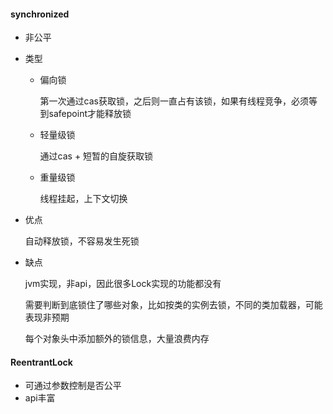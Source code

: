 #### synchronized

* 非公平

* 类型

  * 偏向锁

    第一次通过cas获取锁，之后则一直占有该锁，如果有线程竞争，必须等到safepoint才能释放锁

  * 轻量级锁

    通过cas + 短暂的自旋获取锁

  * 重量级锁

    线程挂起，上下文切换

* 优点

  自动释放锁，不容易发生死锁

* 缺点

  jvm实现，非api，因此很多Lock实现的功能都没有

  需要判断到底锁住了哪些对象，比如按类的实例去锁，不同的类加载器，可能表现非预期

  每个对象头中添加额外的锁信息，大量浪费内存

#### ReentrantLock

* 可通过参数控制是否公平
* api丰富